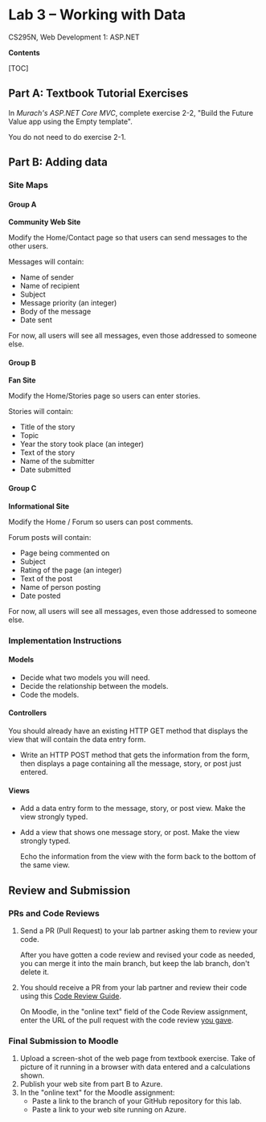 # Lab 3 – Working with Data
 CS295N, Web Development 1: ASP.NET

**Contents**

[TOC]

## Part A: Textbook Tutorial Exercises

In *Murach's ASP.NET Core MVC*, complete exercise 2-2, "Build the Future Value app using the Empty template". 

You do not need to do exercise 2-1. 



## Part B: Adding data



### Site Maps

#### Group A

**Community Web Site**

Modify the Home/Contact page so that users can send messages to the other users.

Messages will contain:

- Name of sender
- Name of recipient
- Subject
- Message priority (an integer)
- Body of the message
- Date sent

For now, all users will see all messages, even those addressed to someone else.



#### Group B

**Fan Site**

Modify the Home/Stories page so users can enter stories.

Stories will contain:

- Title of the story
- Topic
- Year the story took place (an integer)
- Text of the story
- Name of the submitter
- Date submitted



#### Group C

**Informational Site**

Modify the Home / Forum so users can post comments.

Forum posts will contain:

- Page being commented on
- Subject
- Rating of the page (an integer)
- Text of the post
- Name of person posting
- Date posted

For now, all users will see all messages, even those addressed to someone else.

### Implementation Instructions

#### Models

- Decide what two models you will need.
- Decide the relationship between the models.
- Code the models.

#### Controllers

You should already have an existing HTTP GET method that displays the view that will contain the data entry form.

- Write an HTTP POST method that gets the information from the form, then displays a page containing all the message, story, or post just entered.

#### Views

- Add a data entry form to the message, story, or post view. Make the view strongly typed.

- Add a view that shows one message story, or post. Make the view strongly typed.

  Echo the information from the view with the form back to the bottom of the same view.



## Review and Submission

### PRs and Code Reviews

1. Send a PR (Pull Request) to your lab partner asking them to review your code. 

   After you have gotten a code review and revised your code as needed, you can merge it into the main branch, but keep the lab branch, don't delete it.

2. You should receive a PR from your lab partner and review their code using this [Code Review Guide](../CodeReviewGuide.html).

   On Moodle, in the "online text" field of the Code Review assignment, enter the URL of the pull request with the code review <u>you gave</u>.

### Final Submission to Moodle

1.  Upload a screen-shot of the web page from textbook exercise. Take of picture of it running in a browser with data entered and a calculations shown.
2.  Publish your web site from part B to Azure.
3.  In the "online text" for the Moodle assignment:
    - Paste a link to the branch of your GitHub repository for this lab.
    - Paste a link to your web site running on Azure.